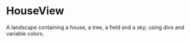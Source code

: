 # HouseView
 A landscape containing a house, a tree, a field and a sky; using divs and variable colors.
